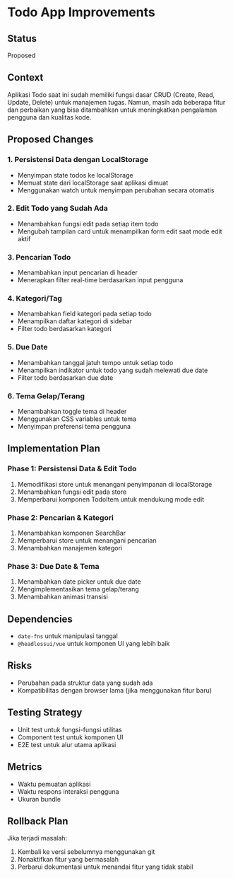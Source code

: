 # Todo App Improvements

## Status
Proposed

## Context
Aplikasi Todo saat ini sudah memiliki fungsi dasar CRUD (Create, Read, Update, Delete) untuk manajemen tugas. Namun, masih ada beberapa fitur dan perbaikan yang bisa ditambahkan untuk meningkatkan pengalaman pengguna dan kualitas kode.

## Proposed Changes

### 1. Persistensi Data dengan LocalStorage
- Menyimpan state todos ke localStorage
- Memuat state dari localStorage saat aplikasi dimuat
- Menggunakan watch untuk menyimpan perubahan secara otomatis

### 2. Edit Todo yang Sudah Ada
- Menambahkan fungsi edit pada setiap item todo
- Mengubah tampilan card untuk menampilkan form edit saat mode edit aktif

### 3. Pencarian Todo
- Menambahkan input pencarian di header
- Menerapkan filter real-time berdasarkan input pengguna

### 4. Kategori/Tag
- Menambahkan field kategori pada setiap todo
- Menampilkan daftar kategori di sidebar
- Filter todo berdasarkan kategori

### 5. Due Date
- Menambahkan tanggal jatuh tempo untuk setiap todo
- Menampilkan indikator untuk todo yang sudah melewati due date
- Filter todo berdasarkan due date

### 6. Tema Gelap/Terang
- Menambahkan toggle tema di header
- Menggunakan CSS variables untuk tema
- Menyimpan preferensi tema pengguna

## Implementation Plan

### Phase 1: Persistensi Data & Edit Todo
1. Memodifikasi store untuk menangani penyimpanan di localStorage
2. Menambahkan fungsi edit pada store
3. Memperbarui komponen TodoItem untuk mendukung mode edit

### Phase 2: Pencarian & Kategori
1. Menambahkan komponen SearchBar
2. Memperbarui store untuk menangani pencarian
3. Menambahkan manajemen kategori

### Phase 3: Due Date & Tema
1. Menambahkan date picker untuk due date
2. Mengimplementasikan tema gelap/terang
3. Menambahkan animasi transisi

## Dependencies
- `date-fns` untuk manipulasi tanggal
- `@headlessui/vue` untuk komponen UI yang lebih baik

## Risks
- Perubahan pada struktur data yang sudah ada
- Kompatibilitas dengan browser lama (jika menggunakan fitur baru)

## Testing Strategy
- Unit test untuk fungsi-fungsi utilitas
- Component test untuk komponen UI
- E2E test untuk alur utama aplikasi

## Metrics
- Waktu pemuatan aplikasi
- Waktu respons interaksi pengguna
- Ukuran bundle

## Rollback Plan
Jika terjadi masalah:
1. Kembali ke versi sebelumnya menggunakan git
2. Nonaktifkan fitur yang bermasalah
3. Perbarui dokumentasi untuk menandai fitur yang tidak stabil
